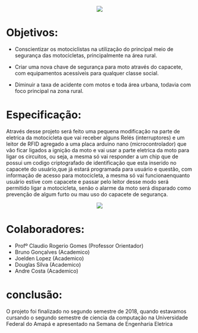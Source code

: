 <p align="center">
  <img src="https://www.arduino.cc/en/uploads/Trademark/ArduinoCommunityLogo.png"/>
</p>

# Objetivos:

- Conscientizar os motociclistas na utilização do principal meio de segurança das
motocicletas, principalmente na área rural.

- Criar uma nova chave de segurança para moto através do capacete, com equipamentos
acessíveis para qualquer classe social.

- Diminuir a taxa de acidente com motos e toda área urbana, todavia com foco principal na
zona rural.

# Especificação:

Através desse projeto será feito uma pequena modificação na parte de eletrica da
motocicleta que vai receber alguns Relés (interruptores) e um leitor de RFID agregado a uma 
placa arduino nano (microcontrolador) que vão ficar ligados a ignição da moto e vai usar a parte eletrica 
da moto para ligar os circuitos, ou seja, a mesma só vai responder a um chip que de possui um codigo
criptografado de identificação que esta inserido no capacete do usuário,que já estará programada 
para usuário e questão, com informação de acesso para motocicleta, a mesma só vai funcionaenquanto 
usuário estive com capacete e passar pelo leitor desse modo será permitido ligar a motocicleta, senão 
o alarme da moto será disparado como prevenção de algum furto ou mau uso do capacete de segurança.

<p align="center">
  <img src="https://www.electrofun.pt/img/cms/1490784318_tmp_Circuito-RFID-RC522-Arduino.jpg"/>
</p>

# Colaboradores:

 - Profº Claudio Rogerio Gomes (Professor Orientador)
 - Bruno Gonçalves (Academico)
 - Joelden Lopez (Academico)
 - Douglas Silva (Academico)
 - Andre Costa (Academico)
 
 # conclusão:
 O projeto foi finalizado no segundo semestre de 2018, quando estavamos cursando o segundo semestre de ciencia da computação
 na Universidade Federal do Amapá e apresentado na Semana de Engenharia Eletrica 
